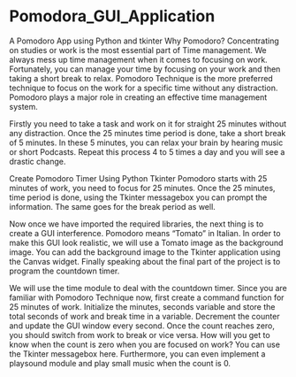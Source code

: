# Pomodora_GUI_Application
A Pomodoro App using Python and tkinter
Why Pomodoro?
Concentrating on studies or work is the most essential part of Time management. We always mess up time management when it comes to focusing on work. Fortunately, you can manage your time by focusing on your work and then taking a short break to relax. Pomodoro Technique is the more preferred technique to focus on the work for a specific time without any distraction. Pomodoro plays a major role in creating an effective time management system.

Firstly you need to take a task and work on it for straight 25 minutes without any distraction. Once the 25 minutes time period is done, take a short break of 5 minutes. In these 5 minutes, you can relax your brain by hearing music or short Podcasts. Repeat this process 4 to 5 times a day and you will see a drastic change.

Create Pomodoro Timer Using Python Tkinter
Pomodoro starts with 25 minutes of work, you need to focus for 25 minutes. Once the 25 minutes, time period is done, using the Tkinter messagebox you can prompt the information. The same goes for the break period as well.


Now once we have imported the required libraries, the next thing is to create a GUI interference. Pomodoro means “Tomato” in Italian. In order to make this GUI look realistic, we will use a Tomato image as the background image. You can add the background image to the Tkinter application using the Canvas widget. Finally speaking about the final part of the project is to program the countdown timer.

We will use the time module to deal with the countdown timer. Since you are familiar with Pomodoro Technique now, first create a command function for 25 minutes of work. Initialize the minutes, seconds variable and store the total seconds of work and break time in a variable. Decrement the counter and update the GUI window every second. Once the count reaches zero, you should switch from work to break or vice versa. How will you get to know when the count is zero when you are focused on work? You can use the Tkinter messagebox here. Furthermore, you can even implement a playsound module and play small music when the count is 0. 
